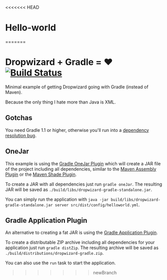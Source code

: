 <<<<<<< HEAD
# Hello-world
=======
# Dropwizard + Gradle = &hearts; [![Build Status](https://secure.travis-ci.org/smarchive/dropwizard-gradle.png)](http://travis-ci.org/smarchive/dropwizard-gradle)

Minimal example of getting Dropwizard going with Gradle (instead of Maven).

Because the only thing I hate more than Java is XML.

## Gotchas

You need Gradle 1.1 or higher, otherwise you'll run into a [dependency resolution bug](http://issues.gradle.org/browse/GRADLE-2285).

## OneJar

This example is using the [Gradle OneJar Plugin](https://github.com/rholder/gradle-one-jar) which will create
a JAR file of the project including all dependencies, similar to the [Maven Assembly Plugin](http://maven.apache.org/plugins/maven-assembly-plugin/)
or the [Maven Shade Plugin](http://maven.apache.org/plugins/maven-shade-plugin/).

To create a JAR with all dependencies just run `gradle oneJar`. The resulting JAR will be saved as `./build/libs/dropwizard-gradle-standalone.jar`.

You can simply run the application with `java -jar build/libs/dropwizard-gradle-standalone.jar server src/dist/config/helloworld.yml`.

## Gradle Application Plugin

An alternative to creating a fat JAR is using the [Gradle Application Plugin](http://www.gradle.org/docs/current/userguide/application_plugin.html).

To create a distributable ZIP archive including all dependencies for your application just run `gradle distZip`. The
resulting archive will be saved as `./build/distributions/dropwizard-gradle.zip`.

You can also use the `run` task to start the application.
>>>>>>> newBranch
